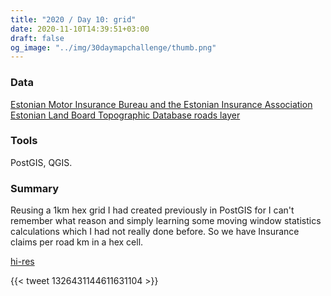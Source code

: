 ```yaml
---
title: "2020 / Day 10: grid"
date: 2020-11-10T14:39:51+03:00
draft: false
og_image: "../img/30daymapchallenge/thumb.png"
---
```

### Data
[Estonian Motor Insurance Bureau and the Estonian Insurance Association](https://www.lkf.ee/en/statistics)
[Estonian Land Board Topographic Database roads layer](https://geoportaal.maaamet.ee/eng/Spatial-Data/Estonian-Topographic-Database-p305.html)

### Tools
PostGIS, QGIS.

### Summary
Reusing a 1km hex grid I had created previously in PostGIS for I can't remember
what reason and simply learning some moving window statistics calculations
which I had not really done before. So we have Insurance claims per road
km in a hex cell.

[hi-res](https://tkardi.ee/writeup/img/30daymapchallenge/day-10-grid.gif)

{{< tweet 1326431144611631104 >}}
